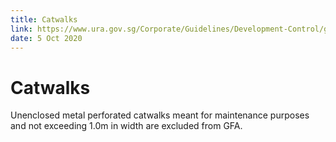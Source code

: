 ```yaml
---
title: Catwalks
link: https://www.ura.gov.sg/Corporate/Guidelines/Development-Control/gross-floor-area/GFA/Catwalks
date: 5 Oct 2020
---
```


# Catwalks

Unenclosed metal perforated catwalks meant for maintenance purposes and not exceeding 1.0m in width are excluded from GFA.



